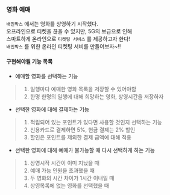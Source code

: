 ### 영화 예매
`배민박스` 에서는 영화를 상영하기 시작했다.<br>
오프라인으로 티켓을 끊을 수 있지만, 5G의 보급으로 인해<br>
스마트하게 온라인으로 `티켓팅 서비스` 를 제공하고자 한다!<br>
`배민박스` 를 위한 온라인 티켓팅 서비를 만들어보자~!!

#### 구현해야될 기능 목록
* 예매할 영화를 선택하는 기능
> 1. 일행마다 예매한 영화 목록을 저장할 수 있어야함
> 2. 한명 한명의 일행에 대해 희망하는 영화, 상영시간을 저장하자
* 선택한 영화에 대해 결제하는 기능
> 1. 적립되어 있는 포인트가 있다면 사용할 것인지 선택하는 기능
> 2. 신용카드로 결제하면 5%, 현금 결제는 2% 할인
> 3. 할인은 포인트를 제외한 결제 금액에 대해 적용
* 선택한 영화에 대해 예매가 불가능할 때 다시 선택하게 하는 기능
> 1. 상영시작 시간이 이미 지났을 때
> 2. 예매 가능 인원을 초과했을 때
> 3. 두 영화의 시간 차이가 1시간 이내일 때
> 4. 상영목록에 없는 영화를 선택했을 때
